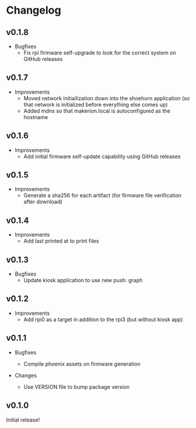 # Changelog

## v0.1.8

* Bugfixes
  * Fix rpi firmware self-upgrade to look for the correct system on GitHub releases

## v0.1.7

* Improvements
  * Moved network initiailization down into the shoehorn application (so that network is initialized before everything else comes up)
  * Added mdns so that makerion.local is autoconfigured as the hostname

## v0.1.6

* Improvements
  * Add initial firmware self-update capability using GitHub releases

## v0.1.5

* Improvements
  * Generate a sha256 for each artifact (for firmware file verification after download)

## v0.1.4

* Improvements
  * Add last printed at to print files

## v0.1.3

* Bugfixes
  * Update kiosk application to use new push: graph

## v0.1.2

* Improvements
  * Add rpi0 as a target in addition to the rpi3 (but without kiosk app)

## v0.1.1

* Bugfixes
  * Compile phoenix assets on firmware generation

* Changes
  * Use VERSION file to bump package version

## v0.1.0

Initial release!

